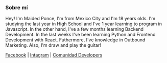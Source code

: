 ### Sobre mí

Hey! I'm Maided Ponce, I'm from Mexico City and I'm 18 years olds. I'm studying the last year in High School and I've 1 year learning to program in Javascript. In the other hand, I've a few months learning Backend Development. In the last weeks I've been learning Python and Frontend Development with React. Futhermore, I've knowledge in Outbound Marketing.
Also, I'm draw and play the guitar!

[Facebook](http://https://www.facebook.com/maidedhp "FB") |
[Intagram](http://https://www.instagram.com/maidedhp/ "Intagram") |
[Comunidad Developers](https://aminoapps.com/c/pr0gramador3s/home/ "Comunidad Developers") 
